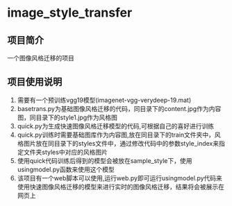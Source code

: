 # image_style_transfer
## 项目简介
一个图像风格迁移的项目
## 项目使用说明
1. 需要有一个预训练vgg19模型(imagenet-vgg-verydeep-19.mat)
2. basetrans.py为基础图像风格迁移的代码，同目录下的content.jpg作为内容图，同目录下的style1.jpg作为风格图
3. quick.py为生成快速图像风格迁移模型的代码,可根据自己的喜好进行训练
4. quick.py训练时需要基础图库作为内容图,放在同目录下的train文件夹中，风格图片放在同目录下的styles文件中，通过修改代码中的参数style_index来指定文件夹styles中对应的风格图片
5. 使用quick代码训练后得到的模型会被放在sample_style下，使用usingmodel.py函数来使用这个模型
6. 该项目有一个web脚本可以使用,运行web.py即可运行usingmodel.py代码来使用快速图像风格迁移的模型来进行实时的图像风格迁移，结果将会被展示在网页上
